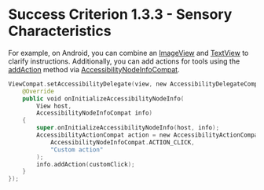 # Success Criterion 1.3.3 - Sensory Characteristics

For example, on Android, you can combine an [ImageView](https://developer.android.com/reference/android/widget/ImageView) and [TextView](https://developer.android.com/reference/android/widget/TextView) to clarify instructions. Additionally, you can add actions for tools using the [addAction](https://developer.android.com/reference/kotlin/androidx/core/view/accessibility/AccessibilityNodeInfoCompat#addAction(androidx.core.view.accessibility.AccessibilityNodeInfoCompat.AccessibilityActionCompat)) method via [AccessibilityNodeInfoCompat](https://developer.android.com/reference/androidx/core/view/accessibility/AccessibilityNodeInfoCompat).

```kotlin
ViewCompat.setAccessibilityDelegate(view, new AccessibilityDelegateCompat() {
    @Override
    public void onInitializeAccessibilityNodeInfo(
        View host,
        AccessibilityNodeInfoCompat info)
    {
        super.onInitializeAccessibilityNodeInfo(host, info);
        AccessibilityActionCompat action = new AccessibilityActionCompat(
            AccessibilityNodeInfoCompat.ACTION_CLICK,
            "Custom action"
        );
        info.addAction(customClick);
    }
});
```
